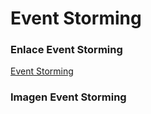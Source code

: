 # Event Storming

### Enlace Event Storming

[Event Storming](https://app.diagrams.net/#G1xzYwOvxS6JC0bIpPKa0dGDEK1k4xD4MM)

### Imagen Event Storming

